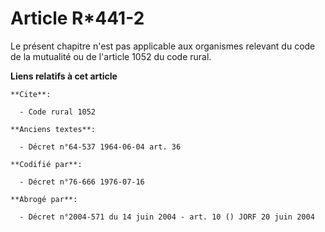# Article R*441-2

Le présent chapitre n'est pas applicable aux organismes relevant du code de la mutualité ou de l'article 1052 du code rural.

**Liens relatifs à cet article**

	**Cite**:

	  - Code rural 1052

	**Anciens textes**:

	  - Décret n°64-537 1964-06-04 art. 36

	**Codifié par**:

	  - Décret n°76-666 1976-07-16

	**Abrogé par**:

	  - Décret n°2004-571 du 14 juin 2004 - art. 10 () JORF 20 juin 2004
